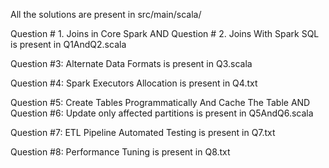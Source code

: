 All the solutions are present in src/main/scala/

Question # 1. Joins in Core Spark AND Question # 2. Joins With Spark SQL is present in Q1AndQ2.scala

Question #3: Alternate Data Formats is present in Q3.scala

Question #4: Spark Executors Allocation is present in Q4.txt

Question #5: Create Tables Programmatically And Cache The Table 
AND
Question #6: Update only affected partitions
is present in Q5AndQ6.scala

Question #7: ETL Pipeline Automated Testing is present in Q7.txt

Question #8: Performance Tuning is present in Q8.txt



